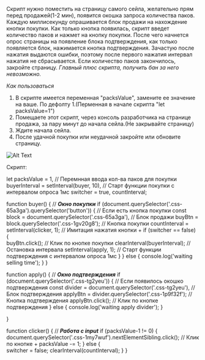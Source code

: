 Скрипт нужно поместить на страницу самого сейла, желательно прям перед продажей(1-2 мин), появится окошка запроса количества паков. Каждую миллисекунду опрашивается блок продажи на нахождение кнопки покупки. Как только кнопка появилась, скрипт введет количество паков и нажмет на кнопку покупки. После чего начнется опрос страницы на появление блока подтверждения, как только появляется блок, нажимается кнопка подтверждения. Зачастую после нажатия выдаются ошибки, поэтому после первого нажатия интервал нажатия не сбрасывается. Если количество паков закончилось, закройте страницу.
_Главный плюс скрипта, получить бан за него невозможно._

_Как пользоваться_
1. В скрипте имеется переменная "packsValue", замените ее значение на ваше. По дефолту 1.(Перменная в начале скрипта "let packsValue=1")
2. Помещаете этот скрипт, через консоль разработчика на странице продажа, за пару минут до начала сейла.(Не закрывайте страницу)
3. Ждите начала сейла.
4. После удачной покупки или неудачной закройте или обновите страницу.

![Alt Text](https://media.giphy.com/media/tqT7TZQ5Fz15xQaUml/giphy.gif)

Скрипт:

let packsValue = 1,                                                         // Перемнная ввода кол-ва паков для покупки
    buyerInterval = setInterval(buyer, 10),                                  // Старт функции покупки с интервалом опроса 1мс
    switcher = true,
    countInterval;


function buyer() {                                                          // ***Окно покупки***
    if (document.querySelector('.css-65a3ga').querySelector('button')) {    // Если есть кнопка покупки
        const block = document.querySelector('.css-65a3ga'),                // Блок продажи
              buyBtn = block.querySelector('.css-1gv20g8');                       // Кнопка покупки
        countInterval = setInterval(clicker, 1);                            // Имитация нажатия кнопки +
        if (switcher == false) {                                            
            buyBtn.click();                                                 // Клик по кнопке покупки
            clearInterval(buyerInterval);                                   // Остановка интервала
            setInterval(apply, 1);                                          // Старт функции подтверждения с интервалом опроса 1мс
        }
    } else {
        console.log('waiting selling time');
    }
}


function apply() {                                                          // ***Окно подтверждения***
    if (document.querySelector('.css-tg2yeu')) {                            // Если появилось окошко подтверждения 
        const divider = document.querySelector('.css-tg2yeu'),              // Блок подтверждения
        applyBtn = divider.querySelector('.css-1p9f32f');                   // Кнопка подтверждения
        applyBtn.click();                                                   // Клик по кнопке подтверждения
    } else {
        console.log('waiting apply divider');
    }
    
}

function clicker() {                                                        // ***Работа с input***
  if (packsValue-1 != 0) {                                                
      document.querySelector('.css-1my7wuf').nextElementSibling.click();  // Клик по кнопке +
      packsValue -= 1;
  } else {                                 
      switcher = false;
      clearInterval(countInterval);
  }
}
